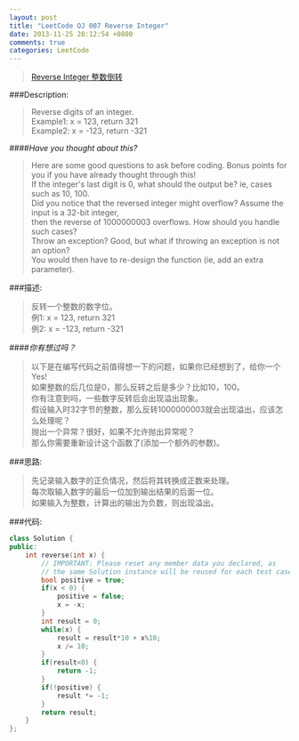 ```yaml
---
layout: post
title: "LeetCode OJ 007 Reverse Integer"
date: 2013-11-25 20:12:54 +0800
comments: true
categories: LeetCode
---
```

>[Reverse Integer 整数倒转](http://oj.leetcode.com/problems/reverse-integer/#)

###Description:
>Reverse digits of an integer.  
>Example1: x = 123, return 321  
>Example2: x = -123, return -321  
  
####_Have you thought about this?_  
>Here are some good questions to ask before coding. Bonus points for you if you have already thought through this!  
>If the integer's last digit is 0, what should the output be? ie, cases such as 10, 100.  
>Did you notice that the reversed integer might overflow? Assume the input is a 32-bit integer,  
>then the reverse of 1000000003 overflows. How should you handle such cases?  
>Throw an exception? Good, but what if throwing an exception is not an option?  
>You would then have to re-design the function (ie, add an extra parameter).
<!--more-->
###描述:
>反转一个整数的数字位。  
例1: x = 123, return 321  
例2: x = -123, return -321  
  
####_你有想过吗？_  
>以下是在编写代码之前值得想一下的问题，如果你已经想到了，给你一个Yes!  
>如果整数的后几位是0，那么反转之后是多少？比如10，100。  
>你有注意到吗，一些数字反转后会出现溢出现象。  
>假设输入时32字节的整数，那么反转1000000003就会出现溢出，应该怎么处理呢？  
>抛出一个异常？很好，如果不允许抛出异常呢？  
>那么你需要重新设计这个函数了(添加一个额外的参数)。  

###思路:
>先记录输入数字的正负情况，然后将其转换成正数来处理。  
>每次取输入数字的最后一位加到输出结果的后面一位。  
>如果输入为整数，计算出的输出为负数，则出现溢出。  

###代码:
```cpp Reverse Integer
class Solution {
public:
    int reverse(int x) {
        // IMPORTANT: Please reset any member data you declared, as
        // the same Solution instance will be reused for each test case.
        bool positive = true;
        if(x < 0) {
        	positive = false;
        	x = -x;
        }
        int result = 0;
        while(x) {
        	result = result*10 + x%10;
        	x /= 10;
        }
        if(result<0) {
        	return -1;
        }
        if(!positive) {
        	result *= -1;
        }
        return result;
    }
};
```